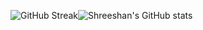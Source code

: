 ![GitHub Streak](https://streak-stats.demolab.com?user=shree256&theme=gruvbox&hide_border=true)![Shreeshan's GitHub stats](https://github-readme-stats.vercel.app/api?username=shree256&show_icons=true&hide_border=true&theme=gruvbox)


